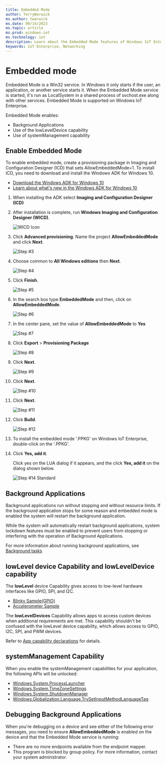 ```yaml
---
title: Embedded Mode
author: TerryWarwick
ms.author: twarwick
ms.date: 09/14/2023
ms.topic: article
ms.prod: windows-iot
ms.technology: iot
description: Learn about the Embedded Mode features of Windows IoT Enterprise.
keywords: IoT Enterprise, Networking
---
```


# Embedded mode

Embedded Mode is a Win32 service. In Windows it only starts if the user, an application, or another service starts it. When the Embedded Mode service is started, it's run as LocalSystem in a shared process of svchost.exe along with other services. Embedded Mode is supported on Windows IoT Enterprise.

Embedded Mode enables:

* Background Applications
* Use of the lowLevelDevice capability
* Use of systemManagement capability

## Enable Embedded Mode

To enable embedded mode, create a provisioning package in Imaging and Configuration Designer (ICD) that sets AllowEmbeddedMode=1. To install ICD, you need to download and install the Windows ADK for Windows 10.

* [Download the Windows ADK for Windows 10](https://go.microsoft.com/fwlink/p/?LinkId=526740)
* [Learn about what's new in the Windows ADK for Windows 10](https://msdn.microsoft.com/library/windows/hardware/dn927348(v=vs.85).aspx)

1. When installing the ADK select **Imaging and Configuration Designer (ICD)**

2. After installation is complete, run **Windows Imaging and Configuration Designer (WICD)**.

    ![WICD Icon](./media/EmbeddedMode/WICD_Icon.png)

3. Click **Advanced provisioning**.  Name the project **AllowEmbeddedMode** and click **Next**.

    ![Step #3](./media/EmbeddedMode/Step3.png)

4. Choose common to **All Windows editions** then **Next**.

    ![Step #4](./media/EmbeddedMode/Step4.png)

5. Click **Finish**.

    ![Step #5](./media/EmbeddedMode/Step5.png)

6. In the search box type **EmbeddedMode** and then, click on **AllowEmbeddedMode**.

    ![Step #6](./media/EmbeddedMode/Step6.png)

7. In the center pane, set the value of **AllowEmbeddedMode** to **Yes**

    ![Step #7](./media/EmbeddedMode/Step7.png)

8. Click **Export** > **Provisioning Package**

    ![Step #8](./media/EmbeddedMode/Step8.png)

9. Click **Next**.

    ![Step #9](./media/EmbeddedMode/Step9.png)

10. Click **Next**.

    ![Step #10](./media/EmbeddedMode/Step10.png)

11. Click **Next**.

    ![Step #11](./media/EmbeddedMode/Step11.png)

12. Click **Build**.

    ![Step #12](./media/EmbeddedMode/Step12.png)

13. To install the embedded mode '.PPKG' on Windows IoT Enterprise, double-click on the '.PPKG'.

14. Click **Yes, add it**.

    Click yes on the LUA dialog if it appears, and the click **Yes, add it** on the dialog shown below.

    ![Step #14 Standard](./media/EmbeddedMode/Step14Standard.png)

## Background Applications

Background applications run without stopping and without resource limits. If the background application stops for some reason and embedded mode is enabled the system will restart the background application.

While the system will automatically restart background applications, system lockdown features must be enabled to prevent users from stopping or interfering with the operation of Background Applications.

For more information about running background applications, see [Background tasks](/windows/uwp/launch-resume/#background-tasks)

## lowLevel device Capability and lowLevelDevice capability

The **lowLevel** device Capability gives access to low-level hardware interfaces like GPIO, SPI, and I2C.

* [Blinky Sample(GPIO)](https://github.com/microsoft/Windows-IoT-Samples/tree/master/samples/Hello%20Blinky)
* [Accelerometer Sample](https://github.com/microsoft/Windows-IoT-Samples/tree/master/samples/Accelerometer)

The **lowLevelDevices** Capability allows apps to access custom devices when additional requirements are met. This
capability shouldn't be confused with the lowLevel device capability, which allows access to GPIO, I2C, SPI, and PWM devices.

Refer to [App capability declarations](/windows/uwp/packaging/app-capability-declarations) for details.

## systemManagement Capability

When you enable the systemManagement capabilities for your application, the following APIs will be unlocked:  

* [Windows.System.ProcessLauncher](https://msdn.microsoft.com/library/windows/apps/windows.system.processlauncher.aspx)
* [Windows.System.TimeZoneSettings](https://msdn.microsoft.com/library/windows/apps/windows.system.timezonesettings.aspx)
* [Windows.System.ShutdownManager](https://msdn.microsoft.com/library/windows/apps/windows.system.shutdownmanager.aspx)
* [Windows.Globalization.Language.TrySetInputMethodLanguageTag](https://msdn.microsoft.com/library/windows/apps/windows.globalization.language.trysetinputmethodlanguagetag.aspx)

## Debugging Background Applications

When you're debugging on a device and see either of the following error messages, you need to ensure **AllowEmbeddedMode** is enabled on the device and that the Embedded Mode service is running:

* There are no more endpoints available from the endpoint mapper.
* This program is blocked by group policy. For more information, contact your system administrator.

